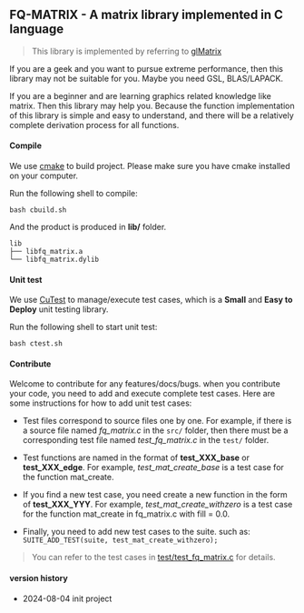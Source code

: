## **FQ-MATRIX** - A matrix library implemented in C language

> This library is implemented by referring to [glMatrix](https://glmatrix.net/docs/index.html)

If you are a geek and you want to pursue extreme performance, then this library may not be suitable for you. Maybe you need GSL, BLAS/LAPACK.

If you are a beginner and are learning graphics related knowledge like matrix. Then this library may help you. Because the function implementation of this library is simple and easy to understand, and there will be a relatively complete derivation process for all functions.

#### Compile

We use [cmake](https://cmake.org/) to build project. Please make sure you have cmake installed on your computer.

Run the following shell to compile:

```
bash cbuild.sh
```

And the product is produced in **lib/** folder.

```
lib
├── libfq_matrix.a
└── libfq_matrix.dylib
```

#### Unit test

We use [CuTest](https://cutest.sourceforge.net/) to manage/execute test cases, which is a **Small** and **Easy to Deploy** unit testing library.

Run the following shell to start unit test:

```
bash ctest.sh
```

#### Contribute

Welcome to contribute for any features/docs/bugs. when you contribute your code, you need to add and execute complete test cases.
Here are some instructions for how to add unit test cases:

- Test files correspond to source files one by one. For example, if there is a source file named _fq_matrix.c_ in the `src/` folder, then there must be a corresponding test file named _test_fq_matrix.c_ in the `test/` folder.

- Test functions are named in the format of **test_XXX_base** or **test_XXX_edge**. For example, _test_mat_create_base_ is a test case for the function mat_create.

- If you find a new test case, you need create a new function in the form of **test_XXX_YYY**. For example, _test_mat_create_withzero_ is a test case for the function mat_create in fq_matrix.c with fill = 0.0.

- Finally, you need to add new test cases to the suite. such as:
  `SUITE_ADD_TEST(suite, test_mat_create_withzero);`

> You can refer to the test cases in [test/test_fq_matrix.c](./test/test_fq_matrix.c) for details.

#### version history

- 2024-08-04 init project
